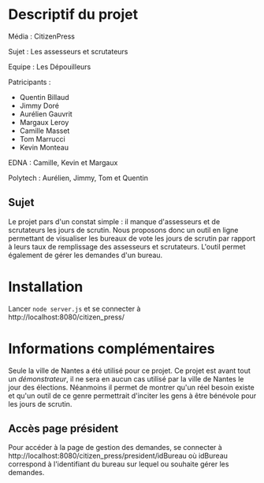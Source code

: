 # Descriptif du projet

Média : CitizenPress

Sujet : Les assesseurs et scrutateurs

Equipe : Les Dépouilleurs

Patricipants : 
- Quentin Billaud
- Jimmy Doré
- Aurélien Gauvrit
- Margaux Leroy
- Camille Masset
- Tom Marrucci
- Kevin Monteau

EDNA : Camille, Kevin et Margaux

Polytech : Aurélien, Jimmy, Tom et Quentin

## Sujet
Le projet pars d'un constat simple : il manque d'assesseurs et de scrutateurs les jours de scrutin.
Nous proposons donc un outil en ligne permettant de visualiser les bureaux de vote les jours de scrutin par rapport à leurs taux de remplissage des assesseurs et scrutateurs.
L'outil permet également de gérer les demandes d'un bureau.

# Installation
Lancer `node server.js` et se connecter à http://localhost:8080/citizen_press/

# Informations complémentaires
Seule la ville de Nantes a été utilisé pour ce projet.
Ce projet est avant tout un *démonstrateur*, il ne sera en aucun cas utilisé par la ville de Nantes le jour des élections.
Néanmoins il permet de montrer qu'un réel besoin existe et qu'un outil de ce genre permettrait d'inciter les gens à être bénévole pour les jours de scrutin.

## Accès page président
Pour accéder à la page de gestion des demandes, se connecter à http://localhost:8080/citizen_press/president/idBureau où idBureau correspond à l'identifiant du bureau sur lequel ou souhaite gérer les demandes.